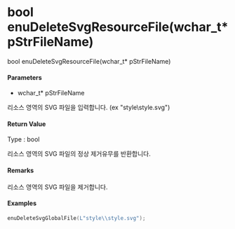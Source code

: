 # bool enuDeleteSvgResourceFile\(wchar\_t\* pStrFileName\)

bool enuDeleteSvgResourceFile\(wchar\_t\* pStrFileName\)

#### Parameters

* wchar\_t\* pStrFileName

리소스 영역의 SVG 파일을 입력합니다. \(ex "style\\style.svg"\)

#### Return Value

Type : bool

리소스 영역의 SVG 파일의 정상 제거유무를 반환합니다.

#### Remarks

리소스 영역의 SVG 파일을 제거합니다.

#### Examples

```cpp
enuDeleteSvgGlobalFile(L"style\\style.svg");
```



